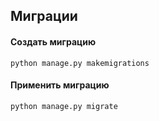 ## Миграции

#### Создать миграцию

`python manage.py makemigrations`

#### Применить миграцию

`python manage.py migrate`